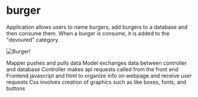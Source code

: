 # burger

Application allows users to name burgers, add burgers to a database and then consume them. When a burger is consume, it is added to the "devoured" category.

![Burger!](burger/public/assets/img/application.png)



Mapper pushes and pulls data 
Model exchanges data between controller and database
Controller makes api requests called from the front end 
Frontend javascript and html to organize info on webpage and receive user requests 
Css involves creation of graphics such as like boxes, fonts, and buttons

